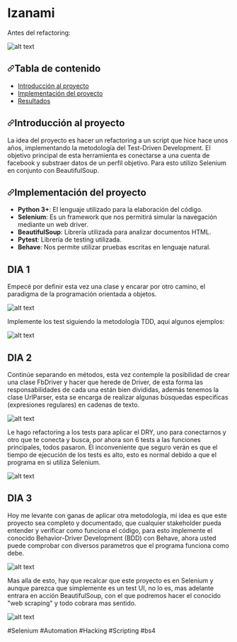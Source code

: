 <h1>Izanami</h1>

Antes del refactoring:

![alt text](https://github.com/NicolasMuras/script_izanami/blob/main/images/code_climate_start.jpg?raw=true)

<h2><a id="user-content-tabla-de-contenido" class="anchor" aria-hidden="true" href="#tabla-de-contenido"><svg class="octicon octicon-link" viewBox="0 0 16 16" version="1.1" width="16" height="16" aria-hidden="true"><path fill-rule="evenodd" d="M7.775 3.275a.75.75 0 001.06 1.06l1.25-1.25a2 2 0 112.83 2.83l-2.5 2.5a2 2 0 01-2.83 0 .75.75 0 00-1.06 1.06 3.5 3.5 0 004.95 0l2.5-2.5a3.5 3.5 0 00-4.95-4.95l-1.25 1.25zm-4.69 9.64a2 2 0 010-2.83l2.5-2.5a2 2 0 012.83 0 .75.75 0 001.06-1.06 3.5 3.5 0 00-4.95 0l-2.5 2.5a3.5 3.5 0 004.95 4.95l1.25-1.25a.75.75 0 00-1.06-1.06l-1.25 1.25a2 2 0 01-2.83 0z"></path></svg></a>Tabla de contenido
</h2>
<ul>
  <li><a href="#introduccion-al-proyecto">Introducción al proyecto</a></li>
  <li><a href="#implementaci%C3%B3n-del-proyecto">Implementación del proyecto</a></li>
  <li><a href="#resultados">Resultados</a></li>
</ul>

<h2><a id="user-content-introduccion-al-proyecto" class="anchor" aria-hidden="true" href="#introduccion-al-proyecto"><svg class="octicon octicon-link" viewBox="0 0 16 16" version="1.1" width="16" height="16" aria-hidden="true"><path fill-rule="evenodd" d="M7.775 3.275a.75.75 0 001.06 1.06l1.25-1.25a2 2 0 112.83 2.83l-2.5 2.5a2 2 0 01-2.83 0 .75.75 0 00-1.06 1.06 3.5 3.5 0 004.95 0l2.5-2.5a3.5 3.5 0 00-4.95-4.95l-1.25 1.25zm-4.69 9.64a2 2 0 010-2.83l2.5-2.5a2 2 0 012.83 0 .75.75 0 001.06-1.06 3.5 3.5 0 00-4.95 0l-2.5 2.5a3.5 3.5 0 004.95 4.95l1.25-1.25a.75.75 0 00-1.06-1.06l-1.25 1.25a2 2 0 01-2.83 0z"></path></svg></a>Introducción al proyecto</h2>

La idea del proyecto es hacer un refactoring a un script que hice hace unos años, implementando la metodología del Test-Driven Development.
El objetivo principal de esta herramienta es conectarse a una cuenta de facebook y substraer datos de un perfil objetivo.
Para esto utilizo Selenium en conjunto con BeautifulSoup.

<h2><a id="user-content-implementación-del-proyecto" class="anchor" aria-hidden="true" href="#implementación-del-proyecto"><svg class="octicon octicon-link" viewBox="0 0 16 16" version="1.1" width="16" height="16" aria-hidden="true"><path fill-rule="evenodd" d="M7.775 3.275a.75.75 0 001.06 1.06l1.25-1.25a2 2 0 112.83 2.83l-2.5 2.5a2 2 0 01-2.83 0 .75.75 0 00-1.06 1.06 3.5 3.5 0 004.95 0l2.5-2.5a3.5 3.5 0 00-4.95-4.95l-1.25 1.25zm-4.69 9.64a2 2 0 010-2.83l2.5-2.5a2 2 0 012.83 0 .75.75 0 001.06-1.06 3.5 3.5 0 00-4.95 0l-2.5 2.5a3.5 3.5 0 004.95 4.95l1.25-1.25a.75.75 0 00-1.06-1.06l-1.25 1.25a2 2 0 01-2.83 0z"></path></svg></a>Implementación del proyecto</h2>
<ul>
<li><strong>Python 3+</strong>: El lenguaje utilizado para la elaboración del código.</li>
<li><strong>Selenium</strong>: Es un framework que nos permitirá simular la navegación mediante un web driver.</li>
<li><strong>BeautifulSoup</strong>: Librería utilizada para analizar documentos HTML.</li>
<li><strong>Pytest</strong>: Librería de testing utilizada.</li>
<li><strong>Behave</strong>: Nos permite utilizar pruebas escritas en lenguaje natural.</li>
</ul>

<h2> DIA 1 </h2>

Empecé por definir esta vez una clase y encarar por otro camino, el paradigma de la programación orientada a objetos.

![alt text](https://github.com/NicolasMuras/script_izanami/blob/main/images/class_driver_0.bmp?raw=true)

Implemente los test siguiendo la metodología TDD, aquí algunos ejemplos:

![alt text](https://github.com/NicolasMuras/script_izanami/blob/main/images/ejemplos_escritos_por_mi.bmp?raw=true)

<h2> DIA 2 </h2>

Continúe separando en métodos, esta vez contemple la posibilidad de crear una clase FbDriver y hacer que herede de Driver, de esta forma las responsabilidades de cada una están bien divididas, además tenemos la clase UrlParser, esta se encarga de realizar algunas búsquedas especificas (expresiones regulares) en cadenas de texto.

![alt text](https://github.com/NicolasMuras/script_izanami/blob/main/images/herencia_python.bmp?raw=true)

Le hago refactoring a los tests para aplicar el DRY, uno para conectarnos y otro que te conecta y busca, por ahora son 6 tests a las funciones principales, todos pasaron.
El inconveniente que seguro verán es que el tiempo de ejecución de los tests es alto, esto es normal debido a que el programa en si utiliza Selenium.

![alt text](https://github.com/NicolasMuras/script_izanami/blob/main/images/test_refactoring_0.bmp?raw=true)

<h2> DIA 3 </h2>

Hoy me levante con ganas de aplicar otra metodología, mi idea es que este proyecto sea completo y documentado, que cualquier stakeholder pueda entender y verificar como funciona el código, para esto implemente el conocido Behavior-Driver Development (BDD) con Behave, ahora usted puede comprobar con diversos parametros que el programa funciona como debe. 

![alt text](https://github.com/NicolasMuras/script_izanami/blob/main/images/gherkin_0.bmp?raw=true)

Mas alla de esto, hay que recalcar que este proyecto es en Selenium y aunque parezca que simplemente es un test UI, no lo es, mas adelante entrara en acción BeautifulSoup, con el que podremos hacer el conocido "web scraping" y todo cobrara mas sentido.

![alt text](https://github.com/NicolasMuras/script_izanami/blob/main/images/behavior_testing_0.bmp?raw=true)

#Selenium #Automation #Hacking #Scripting #bs4
